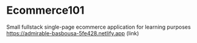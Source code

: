 # Ecommerce101
Small fullstack single-page ecommerce application for learning purposes
https://admirable-basbousa-5fe428.netlify.app (link)
